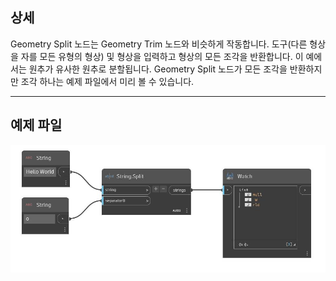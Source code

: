 ## 상세
Geometry Split 노드는 Geometry Trim 노드와 비슷하게 작동합니다. 도구(다른 형상을 자를 모든 유형의 형상) 및 형상을 입력하고 형상의 모든 조각을 반환합니다. 이 예에서는 원추가 유사한 원추로 분할됩니다. Geometry Split 노드가 모든 조각을 반환하지만 조각 하나는 예제 파일에서 미리 볼 수 있습니다.
___
## 예제 파일

![Split](./DSCore.String.Split_img.jpg)

